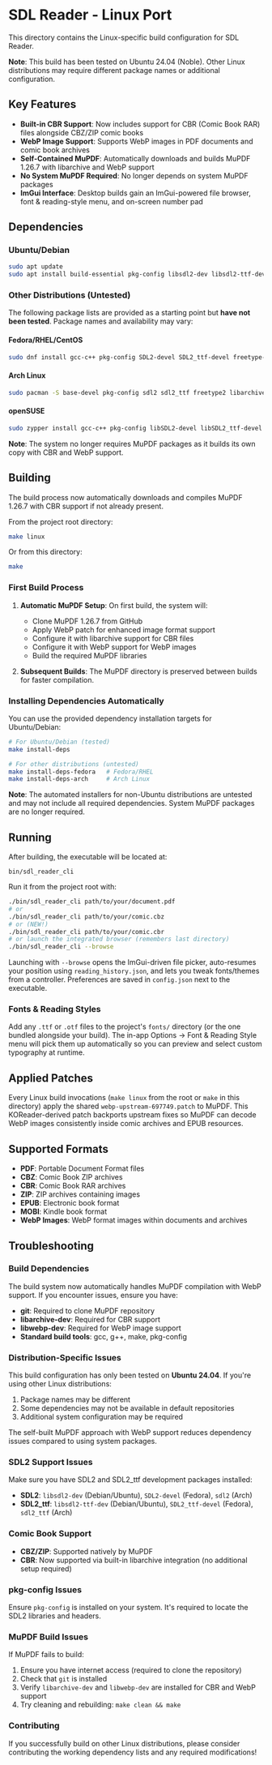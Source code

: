 # SDL Reader - Linux Port

This directory contains the Linux-specific build configuration for SDL Reader.

**Note**: This build has been tested on Ubuntu 24.04 (Noble). Other Linux distributions may require different package names or additional configuration.

## Key Features

- **Built-in CBR Support**: Now includes support for CBR (Comic Book RAR) files alongside CBZ/ZIP comic books
- **WebP Image Support**: Supports WebP images in PDF documents and comic book archives
- **Self-Contained MuPDF**: Automatically downloads and builds MuPDF 1.26.7 with libarchive and WebP support
- **No System MuPDF Required**: No longer depends on system MuPDF packages
- **ImGui Interface**: Desktop builds gain an ImGui-powered file browser, font & reading-style menu, and on-screen number pad

## Dependencies

### Ubuntu/Debian
```bash
sudo apt update
sudo apt install build-essential pkg-config libsdl2-dev libsdl2-ttf-dev libfreetype6-dev libharfbuzz-dev libjpeg-dev libopenjp2-7-dev libjbig2dec0-dev libgumbo-dev libmujs-dev libarchive-dev libwebp-dev git
```

### Other Distributions (Untested)
The following package lists are provided as a starting point but **have not been tested**. Package names and availability may vary:

#### Fedora/RHEL/CentOS
```bash
sudo dnf install gcc-c++ pkg-config SDL2-devel SDL2_ttf-devel freetype-devel libarchive-devel libwebp-devel git
```

#### Arch Linux
```bash
sudo pacman -S base-devel pkg-config sdl2 sdl2_ttf freetype2 libarchive libwebp git
```

#### openSUSE
```bash
sudo zypper install gcc-c++ pkg-config libSDL2-devel libSDL2_ttf-devel libarchive-devel libwebp-devel git
```

**Note**: The system no longer requires MuPDF packages as it builds its own copy with CBR and WebP support.

## Building

The build process now automatically downloads and compiles MuPDF 1.26.7 with CBR support if not already present.

From the project root directory:
```bash
make linux
```

Or from this directory:
```bash
make
```

### First Build Process

1. **Automatic MuPDF Setup**: On first build, the system will:
   - Clone MuPDF 1.26.7 from GitHub
   - Apply WebP patch for enhanced image format support
   - Configure it with libarchive support for CBR files
   - Configure it with WebP support for WebP images
   - Build the required MuPDF libraries

2. **Subsequent Builds**: The MuPDF directory is preserved between builds for faster compilation.

### Installing Dependencies Automatically

You can use the provided dependency installation targets for Ubuntu/Debian:

```bash
# For Ubuntu/Debian (tested)
make install-deps

# For other distributions (untested)
make install-deps-fedora   # Fedora/RHEL
make install-deps-arch     # Arch Linux
```

**Note**: The automated installers for non-Ubuntu distributions are untested and may not include all required dependencies. System MuPDF packages are no longer required.

## Running

After building, the executable will be located at:
```
bin/sdl_reader_cli
```

Run it from the project root with:
```bash
./bin/sdl_reader_cli path/to/your/document.pdf
# or
./bin/sdl_reader_cli path/to/your/comic.cbz
# or (NEW!)
./bin/sdl_reader_cli path/to/your/comic.cbr
# or launch the integrated browser (remembers last directory)
./bin/sdl_reader_cli --browse
```

Launching with `--browse` opens the ImGui-driven file picker, auto-resumes your position using `reading_history.json`, and lets you tweak fonts/themes from a controller. Preferences are saved in `config.json` next to the executable.

### Fonts & Reading Styles

Add any `.ttf` or `.otf` files to the project's `fonts/` directory (or the one bundled alongside your build). The in-app Options → Font & Reading Style menu will pick them up automatically so you can preview and select custom typography at runtime.

## Applied Patches

Every Linux build invocations (`make linux` from the root or `make` in this directory) apply the shared `webp-upstream-697749.patch` to MuPDF. This KOReader-derived patch backports upstream fixes so MuPDF can decode WebP images consistently inside comic archives and EPUB resources.

## Supported Formats

- **PDF**: Portable Document Format files
- **CBZ**: Comic Book ZIP archives
- **CBR**: Comic Book RAR archives
- **ZIP**: ZIP archives containing images
- **EPUB**: Electronic book format
- **MOBI**: Kindle book format
- **WebP Images**: WebP format images within documents and archives

## Troubleshooting

### Build Dependencies
The build system now automatically handles MuPDF compilation with WebP support. If you encounter issues, ensure you have:

- **git**: Required to clone MuPDF repository
- **libarchive-dev**: Required for CBR support
- **libwebp-dev**: Required for WebP image support
- **Standard build tools**: gcc, g++, make, pkg-config

### Distribution-Specific Issues
This build configuration has only been tested on **Ubuntu 24.04**. If you're using other Linux distributions:

1. Package names may be different
2. Some dependencies may not be available in default repositories
3. Additional system configuration may be required

The self-built MuPDF approach with WebP support reduces dependency issues compared to using system packages.

### SDL2 Support Issues
Make sure you have SDL2 and SDL2_ttf development packages installed:
- **SDL2**: `libsdl2-dev` (Debian/Ubuntu), `SDL2-devel` (Fedora), `sdl2` (Arch)
- **SDL2_ttf**: `libsdl2-ttf-dev` (Debian/Ubuntu), `SDL2_ttf-devel` (Fedora), `sdl2_ttf` (Arch)

### Comic Book Support
- **CBZ/ZIP**: Supported natively by MuPDF
- **CBR**: Now supported via built-in libarchive integration (no additional setup required)

### pkg-config Issues
Ensure `pkg-config` is installed on your system. It's required to locate the SDL2 libraries and headers.

### MuPDF Build Issues
If MuPDF fails to build:
1. Ensure you have internet access (required to clone the repository)
2. Check that `git` is installed
3. Verify `libarchive-dev` and `libwebp-dev` are installed for CBR and WebP support
4. Try cleaning and rebuilding: `make clean && make`

### Contributing
If you successfully build on other Linux distributions, please consider contributing the working dependency lists and any required modifications!
